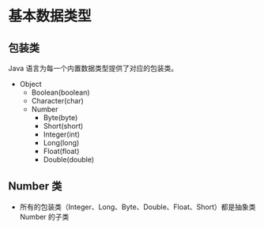 # 基本数据类型

## 包装类

Java 语言为每一个内置数据类型提供了对应的包装类。

- Object
  - Boolean(boolean)
  - Character(char)
  - Number
    - Byte(byte)
    - Short(short)
    - Integer(int)
    - Long(long)
    - Float(float)
    - Double(double)

## Number 类

- 所有的包装类（Integer、Long、Byte、Double、Float、Short）都是抽象类 Number 的子类
